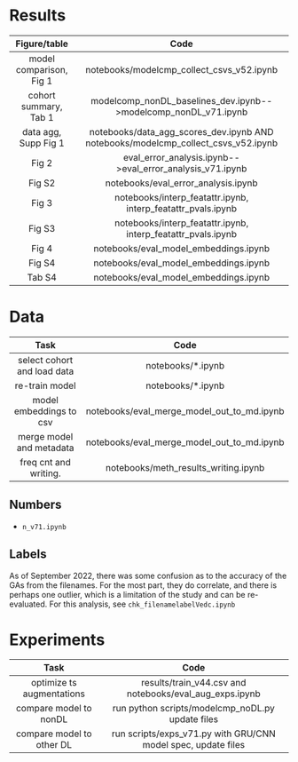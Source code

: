 # Results

| Figure/table            | Code                                                                              |
| :---------------------: | :-------------------------------------------------------------------------------: |
| model comparison, Fig 1 | notebooks/modelcmp_collect_csvs_v52.ipynb                                         |
| cohort summary, Tab 1   | modelcomp_nonDL_baselines_dev.ipynb-->modelcomp_nonDL_v71.ipynb                   |
| data agg, Supp Fig 1    | notebooks/data_agg_scores_dev.ipynb AND notebooks/modelcmp_collect_csvs_v52.ipynb |
| Fig 2                   | eval_error_analysis.ipynb-->eval_error_analysis_v71.ipynb                         |
| Fig S2                  | notebooks/eval_error_analysis.ipynb                                               |
| Fig 3                   | notebooks/interp_featattr.ipynb, interp_featattr_pvals.ipynb                      |
| Fig S3                  | notebooks/interp_featattr.ipynb, interp_featattr_pvals.ipynb                      |
| Fig 4                   | notebooks/eval_model_embeddings.ipynb                                             |
| Fig S4                  | notebooks/eval_model_embeddings.ipynb                                             |
| Tab S4                  | notebooks/eval_model_embeddings.ipynb                                             |


# Data

| Task                         | Code                                          |
| :--------------------------: | :-------------------------------------------: |
| select cohort and load data  | notebooks/*.ipynb    |
| re-train model               | notebooks/*.ipynb    |
| model embeddings to csv      | notebooks/eval_merge_model_out_to_md.ipynb    |
| merge model and metadata     | notebooks/eval_merge_model_out_to_md.ipynb    |
| freq cnt and writing.        | notebooks/meth_results_writing.ipynb          |

## Numbers

- `n_v71.ipynb`


## Labels

As of September 2022, there was some confusion as to the accuracy of the GAs from the filenames. For the most part, they do correlate, and there is perhaps one outlier, which is a limitation of the study and can be re-evaluated. For this analysis, see `chk_filenamelabelVedc.ipynb`


# Experiments

| Task                       | Code                                                          |
| :------------------------: | :-------------------------------------------------------:     |
| optimize ts augmentations  | results/train_v44.csv and notebooks/eval_aug_exps.ipynb       |
| compare model to nonDL     | run python scripts/modelcmp_noDL.py update files              |
| compare model to other DL  | run scripts/exps_v71.py with GRU/CNN model spec, update files |





